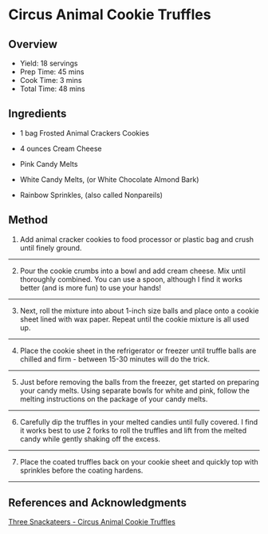 # Circus Animal Cookie Truffles

## Overview

- Yield: 18 servings
- Prep Time: 45 mins
- Cook Time: 3 mins
- Total Time: 48 mins

## Ingredients

- 1 bag Frosted Animal Crackers Cookies

- 4 ounces Cream Cheese

- Pink Candy Melts

- White Candy Melts, (or White Chocolate Almond Bark)

- Rainbow Sprinkles, (also called Nonpareils)

## Method

1. Add animal cracker cookies to food processor or plastic bag and crush until finely ground.
---
2. Pour the cookie crumbs into a bowl and add cream cheese. Mix until thoroughly combined. You can use a spoon, although I find it works better (and is more fun) to use your hands!
---
3. Next, roll the mixture into about 1-inch size balls and place onto a cookie sheet lined with wax paper. Repeat until the cookie mixture is all used up.
---
4. Place the cookie sheet in the refrigerator or freezer until truffle balls are chilled and firm - between 15-30 minutes will do the trick.
---
5. Just before removing the balls from the freezer, get started on preparing your candy melts. Using separate bowls for white and pink, follow the melting instructions on the package of your candy melts.
---
6. Carefully dip the truffles in your melted candies until fully covered. I find it works best to use 2 forks to roll the truffles and lift from the melted candy while gently shaking off the excess.
---
7. Place the coated truffles back on your cookie sheet and quickly top with sprinkles before the coating hardens.
---

## References and Acknowledgments

[Three Snackateers - Circus Animal Cookie Truffles](https://threesnackateers.com/circus-animal-cookie-truffles/?utm_medium=social&utm_source=pinterest&utm_campaign=tailwind_tribes&utm_content=tribes&utm_term=439231788_15079400_102755)
